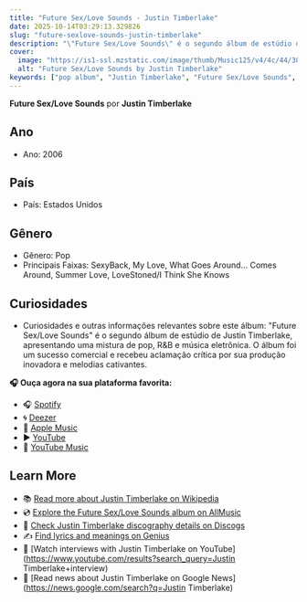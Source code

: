 ```yaml
---
title: "Future Sex/Love Sounds - Justin Timberlake"
date: 2025-10-14T03:29:13.329826
slug: "future-sexlove-sounds-justin-timberlake"
description: "\"Future Sex/Love Sounds\" é o segundo álbum de estúdio de Justin Timberlake, apresentando uma mistura de pop, R&B e música eletrônica."
cover:
  image: "https://is1-ssl.mzstatic.com/image/thumb/Music125/v4/4c/44/30/4c4430dd-150b-d393-ec70-4894975f4b16/888880422095.jpg/500x500bb.jpg"
  alt: "Future Sex/Love Sounds by Justin Timberlake"
keywords: ["pop album", "Justin Timberlake", "Future Sex/Love Sounds", "music"]
---
```


**Future Sex/Love Sounds** por **Justin Timberlake**
## Ano
- Ano: 2006
## País
- País: Estados Unidos
## Gênero
- Gênero: Pop
- Principais Faixas: SexyBack, My Love, What Goes Around... Comes Around, Summer Love, LoveStoned/I Think She Knows
## Curiosidades
- Curiosidades e outras informações relevantes sobre este álbum: "Future Sex/Love Sounds" é o segundo álbum de estúdio de Justin Timberlake, apresentando uma mistura de pop, R&B e música eletrônica. O álbum foi um sucesso comercial e recebeu aclamação crítica por sua produção inovadora e melodias cativantes.



**🎧 Ouça agora na sua plataforma favorita:**

- 🎧 [Spotify](https://open.spotify.com/search/Future%20Sex/Love%20Sounds%20Justin%20Timberlake)
- 🌀 [Deezer](https://www.deezer.com/search/Future%20Sex/Love%20Sounds%20Justin%20Timberlake)
- 🍎 [Apple Music](https://music.apple.com/search?term=Future%20Sex/Love%20Sounds%20Justin%20Timberlake)
- ▶️ [YouTube](https://www.youtube.com/results?search_query=Future%20Sex/Love%20Sounds%20Justin%20Timberlake)
- 🎵 [YouTube Music](https://music.youtube.com/search?q=Future%20Sex/Love%20Sounds%20Justin%20Timberlake)

## Learn More

- 📚 [Read more about Justin Timberlake on Wikipedia](https://en.wikipedia.org/wiki/Justin+Timberlake)
- 💿 [Explore the Future Sex/Love Sounds album on AllMusic](https://www.allmusic.com/search/albums/Future+Sex%2FLove+Sounds)
- 📀 [Check Justin Timberlake discography details on Discogs](https://www.discogs.com/search/?q=Future+Sex%2FLove+Sounds+Justin+Timberlake&type=all)
- ✍️ [Find lyrics and meanings on Genius](https://genius.com/search?q=Future+Sex%2FLove+Sounds%20Justin+Timberlake)
- 🎤 [Watch interviews with Justin Timberlake on YouTube](https://www.youtube.com/results?search_query=Justin Timberlake+interview)
- 📰 [Read news about Justin Timberlake on Google News](https://news.google.com/search?q=Justin Timberlake)